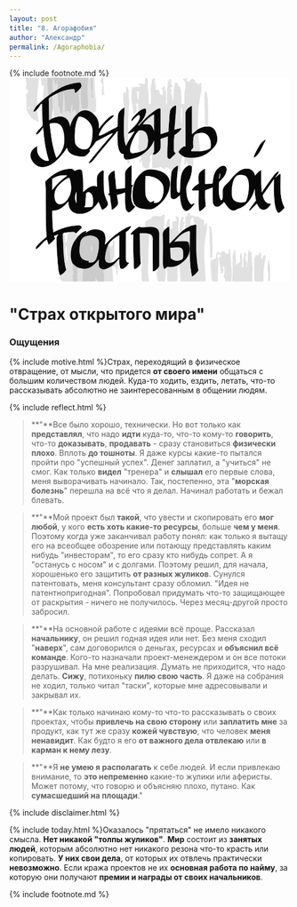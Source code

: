 ```yaml
---
layout: post
title: "8. Агорафобия"
author: "Александр"
permalink: /Agoraphobia/
---
```

{% include footnote.md %}
<a href="/cards/">!["Боязнь рыночной толпы"](/_img/8.svg)</a>
# "Страх открытого мира"

### Ощущения
{% include motive.html %}Страх, переходящий в физическое отвращение, от мысли, что придется **от своего имени** общаться с большим количеством людей. Куда-то ходить, ездить, летать, что-то рассказывать абсолютно не заинтересованным в общении людям. 

{% include reflect.html %}
>**"**Все было хорошо, технически. Но вот только как **представлял**, что надо **идти** куда-то, что-то кому-то **говорить**, что-то **доказывать**, **продавать** - сразу становиться **физически плохо**. Вплоть **до тошноты**. Я даже курсы какие-то пытался пройти про "успешный успех". Денег заплатил, а "учиться" не смог. Как только **видел** "тренера" и **слышал** его первые слова, меня выворачивать начинало. Так, постепенно, эта "**морская болезнь**" перешла на всё что я делал. Начинал работать и бежал блевать.

>**"**Мой проект был **такой**, что увести и скопировать его **мог любой**, у кого **есть хоть какие-то ресурсы**, больше **чем у меня**. Поэтому когда уже заканчивал работу понял: как только я вытащу его на всеобщее обозрение или потающу представлять каким нибудь "инвесторам", то его сразу кто нибудь сопрет. А я "останусь с носом" и с долгами. Поэтому решил, для начала, хорошенько его защитить **от разных жуликов**. Сунулся патентовать, меня консультант сразу обломил. "Идея не патентнопригодная". Попробовал придумать что-то защищающее от раскрытия - ничего не получилось. Через месяц-другой просто забросил. 

>**"**На основной работе с идеями всё проще. Рассказал **начальнику**, он решил годная идея или нет. Без меня сходил "**наверх**", сам договорился о деньгах, ресурсах и **объяснил всё команде**. Кого-то назначали проект-менеждером и он все потоки разрушивал.  На мне реализация. Думать не приходится, что надо делать. **Сижу**, потихоньку **пилю свою часть**. Я даже на собрания не ходил, только читал "таски", которые мне адресовывали и закрывал их.  

>**"**Как только начинаю кому-то что-то рассказывать о своих проектах, чтобы **привлечь на свою сторону** или **заплатить мне** за продукт, как тут же сразу **кожей чувствую**, что человек **меня ненавидит**. Как будто я его **от важного дела отвлекаю** или **в карман к нему лезу**.  

>**"**Я **не умею я располагать** к себе людей. И если привлекаю внимание, то **это непременно** какие-то жулики или аферисты. Может потому, что говорю и объясняю плохо, путано. Как **сумасшедший на площади**."

{% include disclaimer.html %}

{% include today.html %}Оказалось "прятаться" не имело никакого смысла. **Нет никакой "толпы жуликов"**. **Мир** состоит из **занятых людей**, которым абсолютно нет никакого резона что-то красть или копировать. **У них свои дела**, от которых их отвлечь практически **невозможно**. Если кража проектов не их **основная работа по найму**, за которую они получают **премии и награды от своих начальников**.

{% include footnote.md %}
